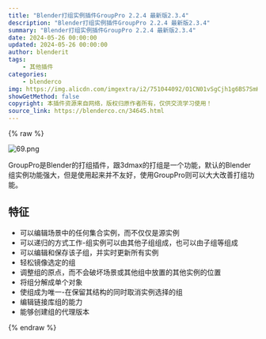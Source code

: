 ```yaml
---
title: "Blender打组实例插件GroupPro 2.2.4 最新版2.3.4"
description: "Blender打组实例插件GroupPro 2.2.4 最新版2.3.4"
summary: "Blender打组实例插件GroupPro 2.2.4 最新版2.3.4"
date: 2024-05-26 00:00:00
updated: 2024-05-26 00:00:00
author: blenderit
tags: 
    - 其他插件
categories:
    - blenderco
img: https://img.alicdn.com/imgextra/i2/751044092/O1CN01vSgCjh1g6BS7SmH3s_!!751044092.png
showGetMethod: false
copyright: 本插件资源来自网络，版权归原作者所有，仅供交流学习使用！
source_link: https://blenderco.cn/34645.html
---
```


{% raw %}
<p><img class="aligncenter" src="https://img.alicdn.com/imgextra/i2/751044092/O1CN01vSgCjh1g6BS7SmH3s_!!751044092.png" alt="69.png"></p><p>GroupPro是Blender的打组插件，跟3dmax的打组是一个功能，默认的Blender组实例功能强大，但是使用起来并不友好，使用GroupPro则可以大大改善打组功能。</p><h2>特征</h2><ul>
<li>可以编辑场景中的任何集合实例，而不仅仅是源实例</li>
<li>可以递归的方式工作-组实例可以由其他子组组成，也可以由子组等组成</li>
<li>可以编辑和保存该子组，并实时更新所有实例</li>
<li>轻松镜像选定的组</li>
<li>调整组的原点，而不会破坏场景或其他组中放置的其他实例的位置</li>
<li>将组分解成单个对象</li>
<li>使组成为唯一-在保留其结构的同时取消实例选择的组</li>
<li>编辑链接库组的能力</li>
<li>能够创建组的代理版本</li>
</ul>
<div style="display: none">blenderco</div>
{% endraw %}